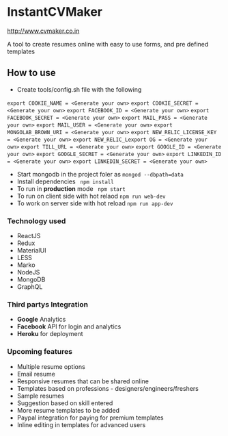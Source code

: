# InstantCVMaker
http://www.cvmaker.co.in

A tool to create resumes online with easy to use forms, and pre defined templates

## How to use

- Create tools/config.sh file with the following

`export COOKIE_NAME = <Generate your own>`
`export COOKIE_SECRET = <Generate your own>`
`export FACEBOOK_ID = <Generate your own>`
`export FACEBOOK_SECRET = <Generate your own>`
`export MAIL_PASS = <Generate your own>`
`export MAIL_USER = <Generate your own>`
`export MONGOLAB_BROWN_URI = <Generate your own>`
`export NEW_RELIC_LICENSE_KEY = <Generate your own>`
`export NEW_RELIC_Lexport OG = <Generate your own>`
`export TILL_URL = <Generate your own>`
`export GOOGLE_ID = <Generate your own>`
`export GOOGLE_SECRET = <Generate your own>`
`export LINKEDIN_ID = <Generate your own>`
`export LINKEDIN_SECRET = <Generate your own>`


- Start mongodb in the project foler as `mongod --dbpath=data`
- Install dependencies ` npm install`
- To run in **production** mode ` npm start`
- To run on client side with hot relaod  `npm run web-dev`
- To work on server side with hot reload  `npm run app-dev`

### Technology used
- ReactJS
- Redux
- MaterialUI
- LESS
- Marko
- NodeJS
- MongoDB
- GraphQL

### Third partys Integration
- **Google** Analytics
- **Facebook** API for login and analytics
- **Heroku** for deployment

### Upcoming features
- Multiple resume options
- Email resume
- Responsive resumes that can be shared online
- Templates based on professions - designers/engineers/freshers
- Sample resumes
- Suggestion based on skill entered
- More resume templates to be added
- Paypal integration for paying for premium templates
- Inline editing in templates for advanced users

